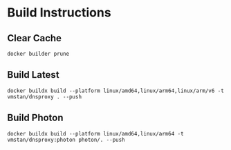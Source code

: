 # Build Instructions

## Clear Cache
```
docker builder prune
```

## Build Latest
```
docker buildx build --platform linux/amd64,linux/arm64,linux/arm/v6 -t vmstan/dnsproxy . --push
```

## Build Photon
```
docker buildx build --platform linux/amd64,linux/arm64 -t vmstan/dnsproxy:photon photon/. --push
```